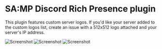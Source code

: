 # SA:MP Discord Rich Presence plugin

This plugin features custom server logos. If you'd like your server added to the custom logos list, create an issue with a 512x512 logo attached and your server's IP address.

![Screenshot](https://i.imgur.com/PqvWFbp.png)
![Screenshot](https://i.imgur.com/CXh1hDT.png)
![Screenshot](https://i.imgur.com/khG9OZe.png)
